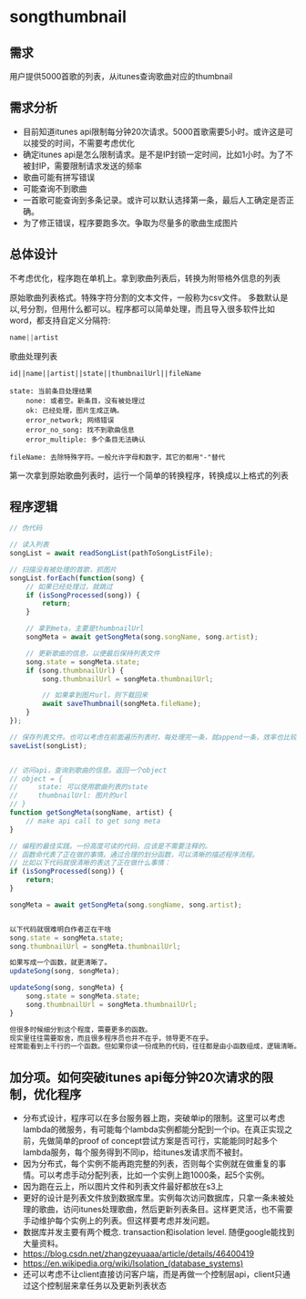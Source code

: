 # songthumbnail

## 需求

用户提供5000首歌的列表，从itunes查询歌曲对应的thumbnail  

## 需求分析

- 目前知道itunes api限制每分钟20次请求。5000首歌需要5小时。或许这是可以接受的时间，不需要考虑优化
- 确定itunes api是怎么限制请求。是不是IP封锁一定时间，比如1小时。为了不被封IP，需要限制请求发送的频率
- 歌曲可能有拼写错误
- 可能查询不到歌曲
- 一首歌可能查询到多条记录。或许可以默认选择第一条，最后人工确定是否正确。
- 为了修正错误，程序要跑多次。争取为尽量多的歌曲生成图片

## 总体设计

不考虑优化，程序跑在单机上。拿到歌曲列表后，转换为附带格外信息的列表

原始歌曲列表格式。特殊字符分割的文本文件，一般称为csv文件。
多数默认是以,号分割，但用什么都可以。程序都可以简单处理，而且导入很多软件比如word，都支持自定义分隔符:

```javascript
name||artist
```

歌曲处理列表

```code
id||name||artist||state||thumbnailUrl||fileName

state: 当前条目处理结果
    none: 或者空。新条目，没有被处理过
    ok: 已经处理，图片生成正确。
    error_network; 网络错误
    error_no_song: 找不到歌曲信息
    error_multiple: 多个条目无法确认

fileName: 去除特殊字符。一般允许字母和数字，其它的都用"-"替代

```

第一次拿到原始歌曲列表时，运行一个简单的转换程序，转换成以上格式的列表

## 程序逻辑

```javascript
// 伪代码

// 读入列表
songList = await readSongList(pathToSongListFile);

// 扫描没有被处理的首歌，抓图片
songList.forEach(function(song) {
    // 如果已经处理过，就跳过
    if (isSongProcessed(song)) {
        return;
    }

    // 拿到meta，主要是thumbnailUrl
    songMeta = await getSongMeta(song.songName, song.artist);

    // 更新歌曲的信息，以便最后保持列表文件
    song.state = songMeta.state;
    if (song.thumbnailUrl) {
        song.thumbnailUrl = songMeta.thumbnailUrl;

        // 如果拿到图片url，则下载回来
        await saveThumbnail(songMeta.fileName);
    }
});

// 保存列表文件。也可以考虑在前面遍历列表时，每处理完一条，就append一条，效率也比较高。
saveList(songList);


// 访问api，查询到歌曲的信息。返回一个object
// object = {
//     state: 可以使用歌曲列表的state
//     thumbnailUrl: 图片的url
// }
function getSongMeta(songName, artist) {
    // make api call to get song meta
}
```

```javascript
// 编程的最佳实践。一份高度可读的代码，应该是不需要注释的。
// 函数命代表了正在做的事情。通过合理的划分函数，可以清晰的描述程序流程。
// 比如以下代码就很清晰的表达了正在做什么事情：  
if (isSongProcessed(song)) {
    return;
}

songMeta = await getSongMeta(song.songName, song.artist);


以下代码就很难明白作者正在干啥
song.state = songMeta.state;
song.thumbnailUrl = songMeta.thumbnailUrl;

如果写成一个函数，就更清晰了。
updateSong(song, songMeta);

updateSong(song, songMeta) {
    song.state = songMeta.state;
    song.thumbnailUrl = songMeta.thumbnailUrl;
}

但很多时候细分到这个程度，需要更多的函数。
现实里往往需要取舍，而且很多程序员也并不在乎，领导更不在乎。
经常能看到上千行的一个函数。但如果你读一份成熟的代码，往往都是由小函数组成，逻辑清晰。
```

## 加分项。如何突破itunes api每分钟20次请求的限制，优化程序

- 分布式设计，程序可以在多台服务器上跑，突破单ip的限制。这里可以考虑lambda的微服务，有可能每个lambda实例都能分配到一个ip。在真正实现之前，先做简单的proof of concept尝试方案是否可行，实能能同时起多个lambda服务，每个服务得到不同ip，给itunes发请求而不被封。
- 因为分布式，每个实例不能再跑完整的列表，否则每个实例就在做重复的事情。可以考虑手动分配列表，比如一个实例上跑1000条，起5个实例。
- 因为跑在云上，所以图片文件和列表文件最好都放在s3上
- 更好的设计是列表文件放到数据库里。实例每次访问数据库，只拿一条未被处理的歌曲，访问itunes处理歌曲，然后更新列表条目。这样更灵活，也不需要手动维护每个实例上的列表。但这样要考虑并发问题。
- 数据库并发主要有两个概念. transaction和isolation level. 随便google能找到大量资料。
- https://blog.csdn.net/zhangzeyuaaa/article/details/46400419
- https://en.wikipedia.org/wiki/Isolation_(database_systems)
- 还可以考虑不让client直接访问客户端，而是再做一个控制层api，client只通过这个控制层来拿任务以及更新列表状态
